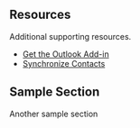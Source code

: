 ## Resources

Additional supporting resources.

* [Get the Outlook Add-in](https://docs.microsoft.com/en-us/dynamics365/business-central/admin-outlook)
* [Synchronize Contacts](https://docs.microsoft.com/en-us/dynamics365/business-central/admin-synchronize-outlook-contacts)

## Sample Section

Another sample section
